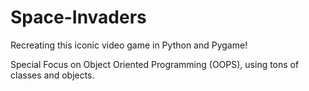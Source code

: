 # Space-Invaders
Recreating this iconic video game in Python and Pygame!

Special Focus on Object Oriented Programming (OOPS), using tons of classes and objects. 

